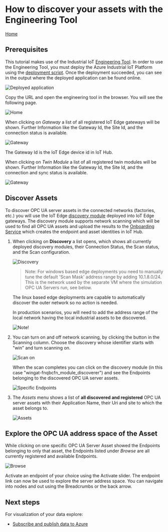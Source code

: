 # How to discover your assets with the Engineering Tool

[Home](readme.md)

## Prerequisites

This tutorial makes use of the Industrial IoT [Engineering Tool](../services/engineeringtool.md).  In order to use the Engineering Tool, you must deploy the Azure Industrial IoT Platform using the [deployment script](../deploy/howto-deploy-all-in-one.md). Once the deployment succeeded, you can see in the output where the deployed application can be found online.

![Deployed application](../media/deployed-application.png)

Copy the URL and open the engineering tool in the browser. You will see the following page.

![Home](../media/eng-tool-home.png)

When clicking on *Gateway* a list of all registered IoT Edge gateways will be shown. Further Information like the Gateway Id, the Site Id, and the connection status is available.  

![Gateway](../media/eng-tool-gateway.png)

The Gateway Id is the IoT Edge device id in IoT Hub.

When clicking on *Twin Module* a list of all registered twin modules will be shown. Further Information like the Gateway Id, the Site Id, and the connection and sync status is available.  

![Gateway](../media/eng-tool-twin-module.png)

## Discover Assets

To discover OPC UA server assets in the connected networks (factories, etc.) you will use the IoT Edge [discovery module](../modules/discovery.md) deployed into IoT Edge gateways. The discovery module supports network scanning which will be used to find all OPC UA assets and upload the results to the [Onboarding Service](../services/processor-onboarding.md) which creates the endpoint and asset identities in IoT Hub.

1. When clicking on **Discovery** a list opens, which shows all currently deployed discovery modules, their Connection Status, the Scan status, and the Scan configuration.

   ![Discovery](../media/eng-tool-discovery.png)

   > Note: For windows based edge deployments you need to manually tune the default 'Scan Mask' address range by adding 10.1.8.0/24. This is the network used by the separate VM where the simulation OPC UA Servers run, see below.

   The linux based edge deployments are capable to automatically discover the outer network so no action is needed.

   In production scenarios, you will need to add the address range of the local network having the local industrial assets to be discovered.

   ![Note!](../media/eng-tool-discovery_note1.png)

2. You can turn on and off network scanning, by clicking the button in the Scanning column. Choose the discovery whose identifier starts with "win" and turn scanning on.

   ![Scan on](../media/eng-tool-discovery-on.png)

   When the scan completes you can click on the discovery module (in this case "wingat-fnqbcfn_module_discoverer") and see the Endpoints belonging to the discovered OPC UA server assets.

   ![Specific Endpoints](../media/eng-tool-discovery-endpoints.png)

3. The *Assets* menu shows a list of **all discovered and registered** OPC UA server assets with their Application Name, their Uri and site to which the asset belongs to.

   ![Assets](../media/eng-tool-assets.png)

## Explore the OPC UA address space of the Asset

While clicking on one specific OPC UA Server Asset showed the Endpoints belonging to only that asset, the Endpoints listed under *Browse* are all currently registered and available Endpoints.

![Browse](../media/eng-tool-browse.png)

Activate an endpoint of your choice using the Activate slider. The endpoint link can now be used to explore the server address space.  You can navigate into nodes and out using the Breadcrumbs or the back arrow.

## Next steps

For visualization of your data explore:

- [Subscribe and publish data to Azure](tut-publish-data.md)

